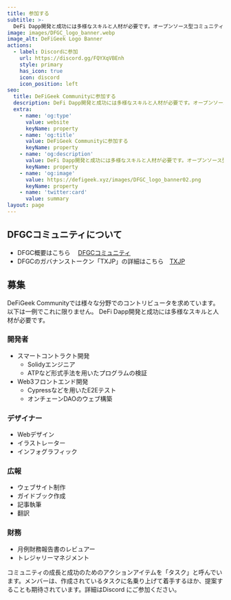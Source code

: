 ```yaml
---
title: 参加する
subtitle: >-
  DeFi Dapp開発と成功には多様なスキルと人材が必要です。オープンソース型コミュニティでDeFi Dappに携わってみませんか？
image: images/DFGC_logo_banner.webp
image_alt: DeFiGeek Logo Banner
actions:
  - label: Discordに参加
    url: https://discord.gg/FQYXqVBEnh
    style: primary
    has_icon: true
    icon: discord
    icon_position: left
seo:
  title: DeFiGeek Communityに参加する
  description: DeFi Dapp開発と成功には多様なスキルと人材が必要です。オープンソース型コミュニティでDeFi Dappに携わってみませんか？
  extra:
    - name: 'og:type'
      value: website
      keyName: property
    - name: 'og:title'
      value: DeFiGeek Communityに参加する
      keyName: property
    - name: 'og:description'
      value: DeFi Dapp開発と成功には多様なスキルと人材が必要です。オープンソース型コミュニティでDeFi Dappに携わってみませんか？
      keyName: property
    - name: 'og:image'
      value: https://defigeek.xyz/images/DFGC_logo_banner02.png
      keyName: property
    - name: 'twitter:card'
      value: summary
layout: page
---
```

## DFGCコミュニティについて
- DFGC概要はこちら　 [DFGCコミュニティ](https://docs.defigeek.xyz/)
- DFGCのガバナンストークン「TXJP」の詳細はこちら　[TXJP](/txjp)

## 募集
DeFiGeek Communityでは様々な分野でのコントリビュータを求めています。  
以下は一例でこれに限りません。 DeFi Dapp開発と成功には多様なスキルと人材が必要です。

### 開発者
- スマートコントラクト開発
  - Solidyエンジニア
  - ATPなど形式手法を用いたプログラムの検証
- Web3フロントエンド開発
  - Cypressなどを用いたE2Eテスト
  - オンチェーンDAOのウェブ構築

### デザイナー
- Webデザイン
- イラストレーター
- インフォグラフィック

### 広報
- ウェブサイト制作
- ガイドブック作成
- 記事執筆
- 翻訳

### 財務
- 月例財務報告書のレビュアー
- トレジャリーマネジメント

コミュニティの成長と成功のためのアクションアイテムを「タスク」と呼んでいます。メンバーは、作成されているタスクに名乗り上げて着手するほか、提案することも期待されています。詳細はDiscord にご参加ください。
